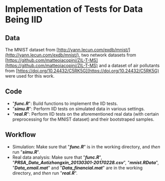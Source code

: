# Implementation of Tests for Data Being IID

## Data
The MNIST dataset from [http://yann.lecun.com/exdb/mnist/](http://yann.lecun.com/exdb/mnist/), two network datasets from [https://github.com/matteoiacopini/ZIL-T-MS](https://github.com/matteoiacopini/ZIL-T-MS) and a dataset of air pollutants from [https://doi.org/10.24432/C5RK5G](https://doi.org/10.24432/C5RK5G) were used for this work. <!-- The files "***mnist.RData***", "***Data_email.mat***", "***Data_financial.mat***" and "***PRSA_Data_Aotizhongxin_20130301-20170228.csv***" are corresponding copies.  -->

## Code
- "***func.R***": Build functions to implement the IID tests.
- "***simu.R***": Perform IID tests on simulated data in various settings.
- "***real.R***": Perform IID tests on the aforementioned real data (with certain preprocessing for the MNIST dataset) and their bootstraped samples.

## Workflow
- Simulation: Make sure that "***func.R***" is in the working directory, and *then* run "***simu.R***".
- Real data analysis: Make sure that "***func.R***", "***PRSA_Data_Aotizhongxin_20130301-20170228.csv***", "***mnist.RData***", "***Data_email.mat***" and "***Data_financial.mat***" are in the working directory, and *then* run "***real.R***".
